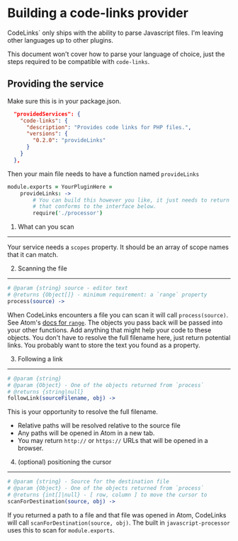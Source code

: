 Building a code-links provider
==============================

CodeLinks` only ships with the ability to parse Javascript files. I'm leaving other languages up to other plugins.

This document won't cover how to parse your language of choice, just the steps required to be compatible with `code-links`.

Providing the service
---------------------

Make sure this is in your package.json.

```json
  "providedServices": {
    "code-links": {
      "description": "Provides code links for PHP files.",
      "versions": {
        "0.2.0": "provideLinks"
      }
    }
  },
```

Then your main file needs to have a function named `provideLinks`

```CoffeeScript
module.exports = YourPluginHere =
    provideLinks: ->
        # You can build this however you like, it just needs to return an object
        # that conforms to the interface below.
        require('./processor')
```

1. What can you scan
--------------------

Your service needs a `scopes` property. It should be an array of scope names that it can match.

2. Scanning the file
--------------------

```CoffeeScript
# @param {string} source - editor text
# @returns {Object[]} - minimum requirement: a `range` property
process(source) ->
```

When CodeLinks encounters a file you can scan it will call `process(source)`. See Atom's [docs for `range`](https://atom.io/docs/api/v0.186.0/Range#). The objects you pass back will be passed into your other functions. Add anything that might help your code to these objects. You don't have to resolve the full filename here, just return potential links. You probably want to store the text you found as a property.

3. Following a link
-------------------

```CoffeeScript
# @param {string}
# @param {Object} - One of the objects returned from `process`
# @returns {string|null}
followLink(sourceFilename, obj) ->
```

This is your opportunity to resolve the full filename.

* Relative paths will be resolved relative to the source file
* Any paths will be opened in Atom in a new tab.
* You may return `http://` or `https://` URLs that will be opened in a browser.

4. (optional) positioning the cursor
------------------------------------

```CoffeeScript
# @param {string} - Source for the destination file
# @param {Object} - One of the objects returned from `process`
# @returns {int[]|null} - [ row, column ] to move the cursor to
scanForDestination(source, obj) ->
```

If you returned a path to a file and that file was opened in Atom, CodeLinks will call `scanForDestination(source, obj)`. The built in `javascript-processor` uses this to scan for `module.exports`.

[range]: https://atom.io/docs/api/v0.186.0/Range
